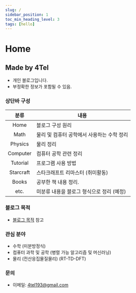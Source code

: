```yaml
---
slug: /
sidebar_position: 1
toc_min_heading_level: 3
tags: [hello]
---
```

# Home
## Made by 4Tel
* 개인 블로그입니다.
* 부정확한 정보가 포함될 수 있음.
### 상단바 구성
|분류|내용|
|:-:|-|
Home | 블로그 구성 원리
Math | 물리 및 컴퓨터 공학에서 사용하는 수학 정리
Physics | 물리 정리
Computer | 컴퓨터 공학 관련 정리
Tutorial | 프로그램 사용 방법
Starcraft | 스타크래프트 리마스터 (취미활동)
Books | 공부한 책 내용 정리.
etc. | 미분류 내용을 블로그 형식으로 정리 (예정)
### 블로그 목적
* [블로그 목적](./goal/goal.md) 참고
### 관심 분야
* 수학 (미분방정식)
* 컴퓨터 과학 및 공학 (병렬 가능 알고리즘 및 머신러닝)
* 물리 (전산응집물질물리) (RT-TD-DFT)
### 문의
* 이메일: 4tel193@gmail.com
